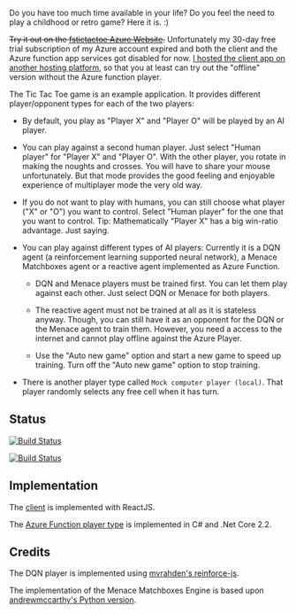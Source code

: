 Do you have too much time available in your life? Do you feel the need to play a childhood or retro game? Here it is. :)

~~Try it out on the [fstictactoe Azure Website](https://fstictactoe.azurewebsites.net).~~ Unfortunately my 30-day free trial subscription of my Azure account expired and both the client and the Azure function app services got disabled for now. [I hosted the client app on another hosting platform](https://tictactoe.iterative-prototyping.com), so that you at least can try out the "offline" version without the Azure function player.

The Tic Tac Toe game is an example application. It provides different player/opponent types for each of the two players:

* By default, you play as "Player X" and "Player O" will be played by an AI player.

* You can play against a second human player. Just select "Human player" for "Player X" and "Player O". With the other player, you rotate in making the noughts and crosses. You will have to share your mouse unfortunately. But that mode provides the good feeling and enjoyable experience of multiplayer mode the very old way.

* If you do not want to play with humans, you can still choose what player ("X" or "O") you want to control. Select "Human player" for the one that you want to control. Tip: Mathematically "Player X" has a big win-ratio advantage. Just saying.

* You can play against different types of AI players: Currently it is a DQN agent (a reinforcement learning supported neural network), a Menace Matchboxes agent or a reactive agent implemented as Azure Function.
  
  * DQN and Menace players must be trained first. You can let them play against each other. Just select DQN or Menace for both players.
  
  * The reactive agent must not be trained at all as it is stateless anyway. Though, you can still have it as an opponent for the DQN or the Menace agent to train them. However, you need a access to the internet and cannot play offline against the Azure Player.

  * Use the "Auto new game" option and start a new game to speed up training. Turn off the "Auto new game" option to stop training.

* There is another player type called `Mock computer player (local)`. That player randomly selects any free cell when it has turn.

## Status

[![Build Status](https://falko-schwabe.visualstudio.com/tic-tac-toe-azure/_apis/build/status/falkosch.tic-tac-toe-azure%20TicTacToeGame?branchName=master)](https://falko-schwabe.visualstudio.com/tic-tac-toe-azure/_build/latest?definitionId=1&branchName=master)

[![Build Status](https://falko-schwabe.visualstudio.com/tic-tac-toe-azure/_apis/build/status/falkosch.tic-tac-toe-azure%20tic-tac-toe-client?branchName=master)](https://falko-schwabe.visualstudio.com/tic-tac-toe-azure/_build/latest?definitionId=2&branchName=master)

## Implementation

The [client](./tic-tac-toe-client) is implemented with ReactJS.

The [Azure Function player type](./TicTacToeGame) is implemented in C# and .Net Core 2.2.

## Credits

The DQN player is implemented using [mvrahden's reinforce-js](https://github.com/mvrahden/reinforce-js).

The implementation of the Menace Matchboxes Engine is based upon [andrewmccarthy's Python version](https://github.com/andrewmccarthy/menace).
